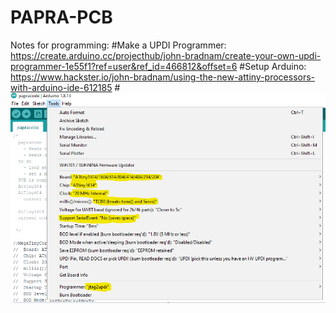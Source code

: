 # PAPRA-PCB

Notes for programming:
#Make a UPDI Programmer: https://create.arduino.cc/projecthub/john-bradnam/create-your-own-updi-programmer-1e55f1?ref=user&ref_id=466812&offset=6
#Setup Arduino: https://www.hackster.io/john-bradnam/using-the-new-attiny-processors-with-arduino-ide-612185
#![Arduino Config](https://github.com/tetrabiodistributed/PAPRA-PCB/blob/main/firmware/papracode/ArduinoConfig.PNG)
